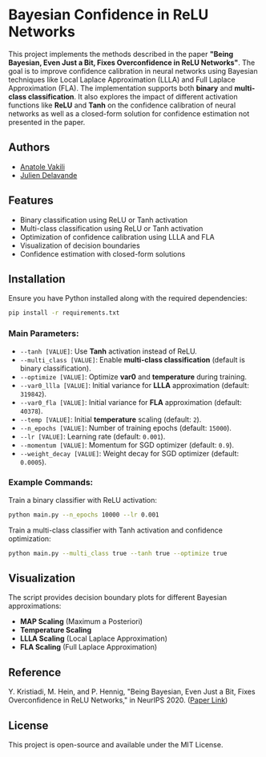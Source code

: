 # Bayesian Confidence in ReLU Networks

This project implements the methods described in the paper **"Being Bayesian, Even Just a Bit, Fixes Overconfidence in ReLU Networks"**. The goal is to improve confidence calibration in neural networks using Bayesian techniques like Local Laplace Approximation (LLLA) and Full Laplace Approximation (FLA). The implementation supports both **binary** and **multi-class classification**. It also explores the impact of different activation functions like **ReLU** and **Tanh** on the confidence calibration of neural networks as well as a closed-form solution for confidence estimation not presented in the paper.

## Authors

 - [Anatole Vakili](https://github.com/SoAnVa)
 - [Julien Delavande](https://github.com/JulienDelavande)

## Features
- Binary classification using ReLU or Tanh activation
- Multi-class classification using ReLU or Tanh activation
- Optimization of confidence calibration using LLLA and FLA
- Visualization of decision boundaries
- Confidence estimation with closed-form solutions

## Installation
Ensure you have Python installed along with the required dependencies:
```bash
pip install -r requirements.txt
```

### Main Parameters:
- `--tanh [VALUE]`: Use **Tanh** activation instead of ReLU.
- `--multi_class [VALUE]`: Enable **multi-class classification** (default is binary classification).
- `--optimize [VALUE]`: Optimize **var0** and **temperature** during training.
- `--var0_llla [VALUE]`: Initial variance for **LLLA** approximation (default: `319842`).
- `--var0_fla [VALUE]`: Initial variance for **FLA** approximation (default: `40378`).
- `--temp [VALUE]`: Initial **temperature** scaling (default: `2`).
- `--n_epochs [VALUE]`: Number of training epochs (default: `15000`).
- `--lr [VALUE]`: Learning rate (default: `0.001`).
- `--momentum [VALUE]`: Momentum for SGD optimizer (default: `0.9`).
- `--weight_decay [VALUE]`: Weight decay for SGD optimizer (default: `0.0005`).

### Example Commands:
Train a binary classifier with ReLU activation:
```bash
python main.py --n_epochs 10000 --lr 0.001
```

Train a multi-class classifier with Tanh activation and confidence optimization:
```bash
python main.py --multi_class true --tanh true --optimize true
```

## Visualization
The script provides decision boundary plots for different Bayesian approximations:
- **MAP Scaling** (Maximum a Posteriori)
- **Temperature Scaling**
- **LLLA Scaling** (Local Laplace Approximation)
- **FLA Scaling** (Full Laplace Approximation)

## Reference
Y. Kristiadi, M. Hein, and P. Hennig, "Being Bayesian, Even Just a Bit, Fixes Overconfidence in ReLU Networks," in NeurIPS 2020. ([Paper Link](https://arxiv.org/abs/2002.10118))

## License
This project is open-source and available under the MIT License.

